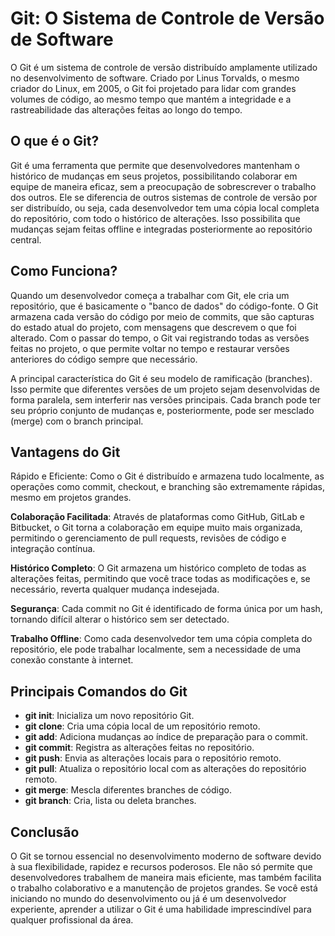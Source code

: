 # Git: O Sistema de Controle de Versão de Software

O Git é um sistema de controle de versão distribuído amplamente utilizado no desenvolvimento de software. Criado por Linus Torvalds, o mesmo criador do Linux, em 2005, o Git foi projetado para lidar com grandes volumes de código, ao mesmo tempo que mantém a integridade e a rastreabilidade das alterações feitas ao longo do tempo.

## O que é o Git?
Git é uma ferramenta que permite que desenvolvedores mantenham o histórico de mudanças em seus projetos, possibilitando colaborar em equipe de maneira eficaz, sem a preocupação de sobrescrever o trabalho dos outros. Ele se diferencia de outros sistemas de controle de versão por ser distribuído, ou seja, cada desenvolvedor tem uma cópia local completa do repositório, com todo o histórico de alterações. Isso possibilita que mudanças sejam feitas offline e integradas posteriormente ao repositório central.

## Como Funciona?
Quando um desenvolvedor começa a trabalhar com Git, ele cria um repositório, que é basicamente o "banco de dados" do código-fonte. O Git armazena cada versão do código por meio de commits, que são capturas do estado atual do projeto, com mensagens que descrevem o que foi alterado. Com o passar do tempo, o Git vai registrando todas as versões feitas no projeto, o que permite voltar no tempo e restaurar versões anteriores do código sempre que necessário.

A principal característica do Git é seu modelo de ramificação (branches). Isso permite que diferentes versões de um projeto sejam desenvolvidas de forma paralela, sem interferir nas versões principais. Cada branch pode ter seu próprio conjunto de mudanças e, posteriormente, pode ser mesclado (merge) com o branch principal.

## Vantagens do Git
Rápido e Eficiente: Como o Git é distribuído e armazena tudo localmente, as operações como commit, checkout, e branching são extremamente rápidas, mesmo em projetos grandes.

**Colaboração Facilitada**: Através de plataformas como GitHub, GitLab e Bitbucket, o Git torna a colaboração em equipe muito mais organizada, permitindo o gerenciamento de pull requests, revisões de código e integração contínua.

**Histórico Completo**: O Git armazena um histórico completo de todas as alterações feitas, permitindo que você trace todas as modificações e, se necessário, reverta qualquer mudança indesejada.

**Segurança**: Cada commit no Git é identificado de forma única por um hash, tornando difícil alterar o histórico sem ser detectado.

**Trabalho Offline**: Como cada desenvolvedor tem uma cópia completa do repositório, ele pode trabalhar localmente, sem a necessidade de uma conexão constante à internet.

## Principais Comandos do Git
- **git init**: Inicializa um novo repositório Git.
- **git clone**: Cria uma cópia local de um repositório remoto.
- **git add**: Adiciona mudanças ao índice de preparação para o commit.
- **git commit**: Registra as alterações feitas no repositório.
- **git push**: Envia as alterações locais para o repositório remoto.
- **git pull**: Atualiza o repositório local com as alterações do repositório remoto.
- **git merge**: Mescla diferentes branches de código.
- **git branch**: Cria, lista ou deleta branches.


## Conclusão
O Git se tornou essencial no desenvolvimento moderno de software devido à sua flexibilidade, rapidez e recursos poderosos. Ele não só permite que desenvolvedores trabalhem de maneira mais eficiente, mas também facilita o trabalho colaborativo e a manutenção de projetos grandes. Se você está iniciando no mundo do desenvolvimento ou já é um desenvolvedor experiente, aprender a utilizar o Git é uma habilidade imprescindível para qualquer profissional da área.
